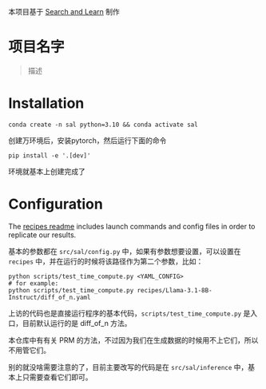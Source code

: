 本项目基于 [Search and Learn](https://github.com/huggingface/search-and-learn) 制作
# 项目名字

> 描述

# Installation

```shell
conda create -n sal python=3.10 && conda activate sal
```

创建万环境后，安装pytorch，然后运行下面的命令

```shell
pip install -e '.[dev]'
```

环境就基本上创建完成了

# Configuration

The [recipes readme](recipes/README.md) includes launch commands and config files in order to replicate our results.

基本的参数都在 `src/sal/config.py` 中，如果有参数想要设置，可以设置在 `recipes` 中，并在运行的时候将该路径作为第二个参数，比如：

```
python scripts/test_time_compute.py <YAML_CONFIG>
# for example:
python scripts/test_time_compute.py recipes/Llama-3.1-8B-Instruct/diff_of_n.yaml
```

上访的代码也是直接运行程序的基本代码，`scripts/test_time_compute.py` 是入口，目前默认运行的是 diff_of_n 方法。

本仓库中有有关 PRM 的方法，不过因为我们在生成数据的时候用不上它们，所以不用管它们。

别的就没啥需要注意的了，目前主要改写的代码是在 `src/sal/inference` 中，基本上只需要查看它们即可。